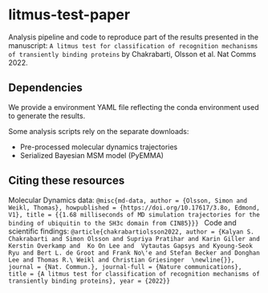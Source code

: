 # litmus-test-paper 
Analysis pipeline and code to reproduce part of the results presented in the manuscript:
 `A litmus test for classification of recognition mechanisms of transiently binding proteins`
 by Chakrabarti, Olsson et al. Nat Comms 2022.

## Dependencies
We provide a environment YAML file reflecting the conda environment used to generate the results.

Some analysis scripts rely on the separate downloads:
 - Pre-processed molecular dynamics trajectories
 - Serialized Bayesian MSM model (PyEMMA)


## Citing these resources
Molecular Dynamics data:
`@misc{md-data,
	author = {Olsson, Simon and Weikl, Thomas},
	howpublished = {https://doi.org/10.17617/3.8o, Edmond, V1},
	title = {{1.68 milliseconds of MD simulation trajectories for the binding of ubiquitin to the SH3c domain from CIN85}}}
`
Code and scientific findings:
`@article{chakrabartiolsson2022,
	author = {Kalyan S. Chakrabarti and Simon Olsson and Supriya Pratihar and Karin Giller and Kerstin Overkamp and  Ko On Lee and  Vytautas Gapsys and Kyoung-Seok Ryu and Bert L. de Groot and Frank No\'e and Stefan Becker and Donghan Lee and Thomas R.\ Weikl and Christian Griesinger 
\newline{}},
journal = {Nat. Commun.},
	journal-full = {Nature communications},
	title = {A litmus test for classification of recognition mechanisms of transiently binding proteins},
	year = {2022}}`
